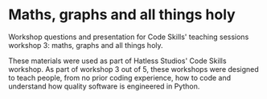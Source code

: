 # Maths, graphs and all things holy
Workshop questions and presentation for Code Skills' teaching sessions workshop 3: maths, graphs and all things holy.

These materials were used as part of Hatless Studios' Code Skills workshop. As part of workshop 3 out of 5, these workshops were designed to teach people, from no prior coding experience, how to code and understand how quality software is engineered in Python.
